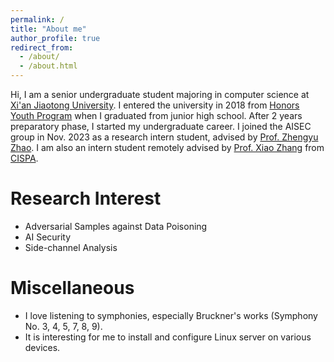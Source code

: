 ```yaml
---
permalink: /
title: "About me"
author_profile: true
redirect_from: 
  - /about/
  - /about.html
---
```


Hi, I am a senior undergraduate student majoring in computer science at [Xi'an Jiaotong University](http://en.xjtu.edu.cn/).
I entered the university in 2018 from [Honors Youth Program](https://en.wikipedia.org/wiki/Special_Class_for_the_Gifted_Young) when I graduated from junior high school.
After 2 years preparatory phase, I started my undergraduate career.
I joined the AISEC group in Nov. 2023 as a research intern student, advised by [Prof. Zhengyu Zhao](https://zhengyuzhao.github.io/).
I am also an intern student remotely advised by [Prof. Xiao Zhang](https://xiao-zhang.net/) from [CISPA](https://cispa.de/en).

# Research Interest

+ Adversarial Samples against Data Poisoning
+ AI Security
+ Side-channel Analysis 

# Miscellaneous

+ I love listening to symphonies, especially Bruckner's works (Symphony No. 3, 4, 5, 7, 8, 9).
+ It is interesting for me to install and configure Linux server on various devices.